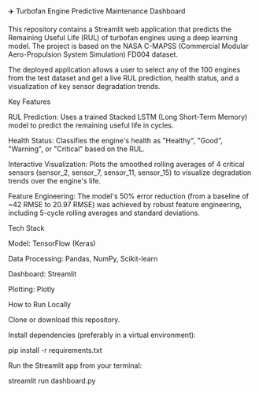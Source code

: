 ✈️ Turbofan Engine Predictive Maintenance Dashboard

This repository contains a Streamlit web application that predicts the Remaining Useful Life (RUL) of turbofan engines using a deep learning model. The project is based on the NASA C-MAPSS (Commercial Modular Aero-Propulsion System Simulation) FD004 dataset.

The deployed application allows a user to select any of the 100 engines from the test dataset and get a live RUL prediction, health status, and a visualization of key sensor degradation trends.

Key Features

RUL Prediction: Uses a trained Stacked LSTM (Long Short-Term Memory) model to predict the remaining useful life in cycles.

Health Status: Classifies the engine's health as "Healthy", "Good", "Warning", or "Critical" based on the RUL.

Interactive Visualization: Plots the smoothed rolling averages of 4 critical sensors (sensor_2, sensor_7, sensor_11, sensor_15) to visualize degradation trends over the engine's life.

Feature Engineering: The model's 50% error reduction (from a baseline of ~42 RMSE to 20.97 RMSE) was achieved by robust feature engineering, including 5-cycle rolling averages and standard deviations.

Tech Stack

Model: TensorFlow (Keras)

Data Processing: Pandas, NumPy, Scikit-learn

Dashboard: Streamlit

Plotting: Plotly

How to Run Locally

Clone or download this repository.

Install dependencies (preferably in a virtual environment):

pip install -r requirements.txt


Run the Streamlit app from your terminal:

streamlit run dashboard.py
